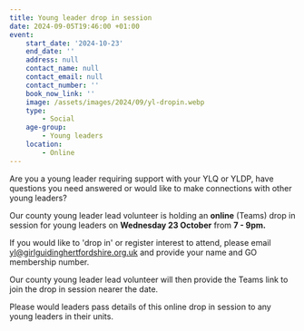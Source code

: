 ```yaml
---
title: Young leader drop in session
date: 2024-09-05T19:46:00 +01:00
event:
    start_date: '2024-10-23'
    end_date: ''
    address: null
    contact_name: null
    contact_email: null
    contact_number: ''
    book_now_link: ''
    image: /assets/images/2024/09/yl-dropin.webp
    type:
        - Social
    age-group:
        - Young leaders
    location:
        - Online
---
```

Are you a young leader requiring support with your YLQ or YLDP, have questions you need answered or would like to make connections with other young leaders?

Our county young leader lead volunteer is holding an **online** (Teams) drop in session for young leaders on **Wednesday 23 October** from **7 - 9pm.**

If you would like to 'drop in' or register interest to attend, please email <yl@girlguidinghertfordshire.org.uk> and provide your name and GO membership number.  

Our county young leader lead volunteer will then provide the Teams link to join the drop in session nearer the date.

Please would leaders pass details of this online drop in session to any young leaders in their units.
